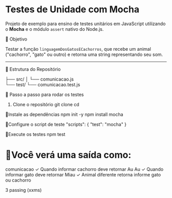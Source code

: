 # Testes de Unidade com Mocha

Projeto de exemplo para ensino de testes unitários em JavaScript utilizando o **Mocha** e o módulo `assert` nativo do Node.js.

🎯 Objetivo

Testar a função `linguagemDosGatosECachorros`, que recebe um animal ("cachorro", "gato" ou outro) e retorna uma string representando seu som.

---

📁 Estrutura do Repositório

├── src/
│   └── comunicacao.js          
└── test/
    └── comunicacao.test.js      


 🚀 Passo a passo para rodar os testes
1. Clone o repositório
git clone <URL-do-repo>
cd <nome-da-pasta>

🚀Instale as dependências
npm init -y
npm install mocha

🚀Configure o script de teste
"scripts": {
  "test": "mocha"
}

🚀Execute os testes
npm test


# 🎯Você verá uma saída como:
  comunicacao
    ✓ Quando informar cachorro deve retornar Au Au
    ✓ Quando informar gato deve retornar Miau
    ✓ Animal diferente retorna informe gato ou cachorro

  3 passing (xxms)
